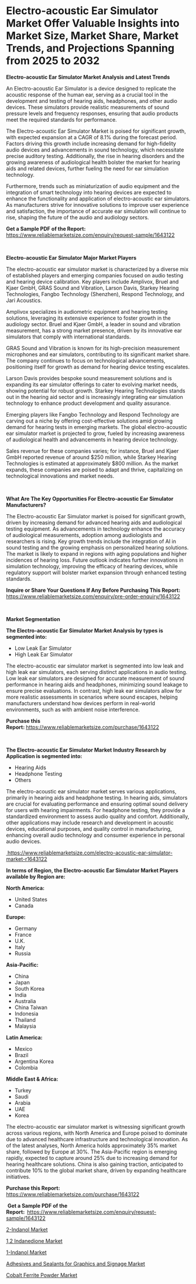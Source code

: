 <p><h1>Electro-acoustic Ear Simulator Market Offer Valuable Insights into Market Size, Market Share, Market Trends, and Projections Spanning from 2025 to 2032</h1></p><p><strong>Electro-acoustic Ear Simulator Market Analysis and Latest Trends</strong></p>
<p><p>An Electro-acoustic Ear Simulator is a device designed to replicate the acoustic response of the human ear, serving as a crucial tool in the development and testing of hearing aids, headphones, and other audio devices. These simulators provide realistic measurements of sound pressure levels and frequency responses, ensuring that audio products meet the required standards for performance.</p><p>The Electro-acoustic Ear Simulator Market is poised for significant growth, with expected expansion at a CAGR of 8.1% during the forecast period. Factors driving this growth include increasing demand for high-fidelity audio devices and advancements in sound technology, which necessitate precise auditory testing. Additionally, the rise in hearing disorders and the growing awareness of audiological health bolster the market for hearing aids and related devices, further fueling the need for ear simulation technology.</p><p>Furthermore, trends such as miniaturization of audio equipment and the integration of smart technology into hearing devices are expected to enhance the functionality and application of electro-acoustic ear simulators. As manufacturers strive for innovative solutions to improve user experience and satisfaction, the importance of accurate ear simulation will continue to rise, shaping the future of the audio and audiology sectors.</p></p>
<p><strong>Get a Sample PDF of the Report:&nbsp;</strong> <a href="https://www.reliablemarketsize.com/enquiry/request-sample/1643122?utm_campaign=1131&utm_medium=2&utm_source=Github&utm_content=ia&utm_term=28032025&utm_id=electro-acoustic-ear-simulator">https://www.reliablemarketsize.com/enquiry/request-sample/1643122</a></p>
<p>&nbsp;</p>
<p><strong>Electro-acoustic Ear Simulator Major Market Players</strong></p>
<p><p>The electro-acoustic ear simulator market is characterized by a diverse mix of established players and emerging companies focused on audio testing and hearing device calibration. Key players include Amplivox, Bruel and Kjaer GmbH, GRAS Sound and Vibration, Larson Davis, Starkey Hearing Technologies, Fangbo Technology (Shenzhen), Respond Technology, and Jari Acoustics.</p><p>Amplivox specializes in audiometric equipment and hearing testing solutions, leveraging its extensive experience to foster growth in the audiology sector. Bruel and Kjaer GmbH, a leader in sound and vibration measurement, has a strong market presence, driven by its innovative ear simulators that comply with international standards.</p><p>GRAS Sound and Vibration is known for its high-precision measurement microphones and ear simulators, contributing to its significant market share. The company continues to focus on technological advancements, positioning itself for growth as demand for hearing device testing escalates.</p><p>Larson Davis provides bespoke sound measurement solutions and is expanding its ear simulator offerings to cater to evolving market needs, showing potential for robust growth. Starkey Hearing Technologies stands out in the hearing aid sector and is increasingly integrating ear simulation technology to enhance product development and quality assurance.</p><p>Emerging players like Fangbo Technology and Respond Technology are carving out a niche by offering cost-effective solutions amid growing demand for hearing tests in emerging markets. The global electro-acoustic ear simulator market is projected to grow, fueled by increasing awareness of audiological health and advancements in hearing device technology.</p><p>Sales revenue for these companies varies; for instance, Bruel and Kjaer GmbH reported revenue of around $250 million, while Starkey Hearing Technologies is estimated at approximately $800 million. As the market expands, these companies are poised to adapt and thrive, capitalizing on technological innovations and market needs.</p></p>
<p>&nbsp;</p>
<p><strong>What Are The Key Opportunities For Electro-acoustic Ear Simulator Manufacturers?</strong></p>
<p><p>The Electro-acoustic Ear Simulator market is poised for significant growth, driven by increasing demand for advanced hearing aids and audiological testing equipment. As advancements in technology enhance the accuracy of audiological measurements, adoption among audiologists and researchers is rising. Key growth trends include the integration of AI in sound testing and the growing emphasis on personalized hearing solutions. The market is likely to expand in regions with aging populations and higher incidences of hearing loss. Future outlook indicates further innovations in simulation technology, improving the efficacy of hearing devices, while regulatory support will bolster market expansion through enhanced testing standards.</p></p>
<p><strong>Inquire or Share Your Questions If Any Before Purchasing This Report:</strong> <a href="https://www.reliablemarketsize.com/enquiry/pre-order-enquiry/1643122?utm_campaign=1131&utm_medium=2&utm_source=Github&utm_content=ia&utm_term=28032025&utm_id=electro-acoustic-ear-simulator">https://www.reliablemarketsize.com/enquiry/pre-order-enquiry/1643122</a></p>
<p>&nbsp;</p>
<p><strong>Market Segmentation</strong></p>
<p><strong>The Electro-acoustic Ear Simulator Market Analysis by types is segmented into:</strong></p>
<p><ul><li>Low Leak Ear Simulator</li><li>High Leak Ear Simulator</li></ul></p>
<p><p>The electro-acoustic ear simulator market is segmented into low leak and high leak ear simulators, each serving distinct applications in audio testing. Low leak ear simulators are designed for accurate measurement of sound performance in hearing aids and headphones, minimizing sound leakage to ensure precise evaluations. In contrast, high leak ear simulators allow for more realistic assessments in scenarios where sound escapes, helping manufacturers understand how devices perform in real-world environments, such as with ambient noise interference.</p></p>
<p><strong>Purchase this Report:&nbsp;</strong><a href="https://www.reliablemarketsize.com/purchase/1643122?utm_campaign=1131&utm_medium=2&utm_source=Github&utm_content=ia&utm_term=28032025&utm_id=electro-acoustic-ear-simulator">https://www.reliablemarketsize.com/purchase/1643122</a></p>
<p>&nbsp;</p>
<p><strong>The Electro-acoustic Ear Simulator Market Industry Research by Application is segmented into:</strong></p>
<p><ul><li>Hearing Aids</li><li>Headphone Testing</li><li>Others</li></ul></p>
<p><p>The electro-acoustic ear simulator market serves various applications, primarily in hearing aids and headphone testing. In hearing aids, simulators are crucial for evaluating performance and ensuring optimal sound delivery for users with hearing impairments. For headphone testing, they provide a standardized environment to assess audio quality and comfort. Additionally, other applications may include research and development in acoustic devices, educational purposes, and quality control in manufacturing, enhancing overall audio technology and consumer experience in personal audio devices.</p></p>
<p><a href="https://www.reliablemarketsize.com/electro-acoustic-ear-simulator-market-r1643122?utm_campaign=1131&utm_medium=2&utm_source=Github&utm_content=ia&utm_term=28032025&utm_id=electro-acoustic-ear-simulator">&nbsp;https://www.reliablemarketsize.com/electro-acoustic-ear-simulator-market-r1643122</a></p>
<p><strong>In terms of Region, the Electro-acoustic Ear Simulator Market Players available by Region are:</strong></p>
<p>
    <p> <strong> North America: </strong>
        <ul>
            <li>United States</li>
            <li>Canada</li>
        </ul>
        </p> 
    <p> <strong> Europe: </strong>
        <ul>
            <li>Germany</li>
            <li>France</li>
            <li>U.K.</li>
            <li>Italy</li>
            <li>Russia</li>
        </ul>
        </p> 
    <p> <strong> Asia-Pacific: </strong>
        <ul>
            <li>China</li>
            <li>Japan</li>
            <li>South Korea</li>
            <li>India</li>
            <li>Australia</li>
            <li>China Taiwan</li>
            <li>Indonesia</li>
            <li>Thailand</li>
            <li>Malaysia</li>
        </ul>
        </p> 
    <p> <strong> Latin America: </strong>
        <ul>
            <li>Mexico</li>
            <li>Brazil</li>
            <li>Argentina Korea</li>
            <li>Colombia</li>
        </ul>
        </p> 
    <p> <strong> Middle East & Africa: </strong>
        <ul>
            <li>Turkey</li>
            <li>Saudi</li>
            <li>Arabia</li>
            <li>UAE</li>
            <li>Korea</li>
        </ul>
    </p>
    </p>
<p><p>The electro-acoustic ear simulator market is witnessing significant growth across various regions, with North America and Europe poised to dominate due to advanced healthcare infrastructure and technological innovation. As of the latest analyses, North America holds approximately 35% market share, followed by Europe at 30%. The Asia-Pacific region is emerging rapidly, expected to capture around 25% due to increasing demand for hearing healthcare solutions. China is also gaining traction, anticipated to contribute 10% to the global market share, driven by expanding healthcare initiatives.</p></p>
<p><strong>Purchase this Report: </strong><a href="https://www.reliablemarketsize.com/purchase/1643122?utm_campaign=1131&utm_medium=2&utm_source=Github&utm_content=ia&utm_term=28032025&utm_id=electro-acoustic-ear-simulator">https://www.reliablemarketsize.com/purchase/1643122</a></p>
<p>&nbsp;<strong>Get a Sample PDF of the Report:&nbsp;&nbsp;</strong><a href="https://www.reliablemarketsize.com/enquiry/request-sample/1643122?utm_campaign=1131&utm_medium=2&utm_source=Github&utm_content=ia&utm_term=28032025&utm_id=electro-acoustic-ear-simulator">https://www.reliablemarketsize.com/enquiry/request-sample/1643122</a></p>
<p><strong></strong></p>
<p><p><a href="https://github.com/sphaabrose/Market-Research-Report-List-1/blob/main/2-indanol-market.md?utm_campaign=1131&utm_medium=2&utm_source=Github&utm_content=ia&utm_term=28032025&utm_id=electro-acoustic-ear-simulator">2-Indanol Market</a></p><p><a href="https://github.com/leptouwrites/Market-Research-Report-List-1/blob/main/12-indanedione-market.md?utm_campaign=1131&utm_medium=2&utm_source=Github&utm_content=ia&utm_term=28032025&utm_id=electro-acoustic-ear-simulator">1,2 Indanedione Market</a></p><p><a href="https://github.com/etapaqanee/Market-Research-Report-List-1/blob/main/1-indanol-market.md?utm_campaign=1131&utm_medium=2&utm_source=Github&utm_content=ia&utm_term=28032025&utm_id=electro-acoustic-ear-simulator">1-Indanol Market</a></p><p><a href="https://github.com/wilzeryammy/Market-Research-Report-List-1/blob/main/adhesives-and-sealants-for-graphics-and-signage-market.md?utm_campaign=1131&utm_medium=2&utm_source=Github&utm_content=ia&utm_term=28032025&utm_id=electro-acoustic-ear-simulator">Adhesives and Sealants for Graphics and Signage Market</a></p><p><a href="https://github.com/colloerrinbp/Market-Research-Report-List-1/blob/main/cobalt-ferrite-powder-market.md?utm_campaign=1131&utm_medium=2&utm_source=Github&utm_content=ia&utm_term=28032025&utm_id=electro-acoustic-ear-simulator">Cobalt Ferrite Powder Market</a></p></p>